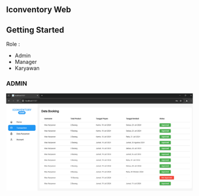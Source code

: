 ## Iconventory Web

## Getting Started

Role :
- Admin
- Manager
- Karyawan

### ADMIN
![Screenshot](assets/screenshots/admin.png)

